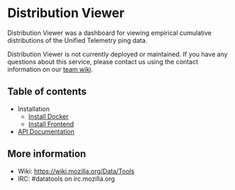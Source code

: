 # Distribution Viewer

Distribution Viewer was a dashboard for viewing empirical cumulative
distributions of the Unified Telemetry ping data.

Distribution Viewer is not currently deployed or maintained. If you have any
questions about this service, please contact us using the contact information on
our [team wiki](https://wiki.mozilla.org/Data/Tools).

## Table of contents

- Installation
    - [Install Docker](docs/docker.md)
    - [Install Frontend](docs/frontend.md)
- [API Documentation](docs/api.md)

## More information

- Wiki: https://wiki.mozilla.org/Data/Tools
- IRC: #datatools on irc.mozilla.org
